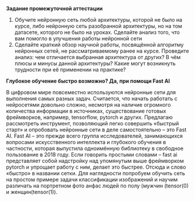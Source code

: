 **Задание промежуточной аттестации**

1. Обучите нейронную сеть любой архитектуры, которой не было на курсе, либо нейронную сеть разобранной архитектуры, но на том датасете, которого не было на уроках. Сделайте анализ того, что вам помогло в улучшения работы нейронной сети
2. Сделайте краткий обзор научной работы, посвящённой алгоритму нейронных сетей, не рассматриваемому ранее на курсе. Проведите анализ: чем отличается выбранная архитектура от других? В чём плюсы и минусы данной архитектуры? Какие могут возникнуть трудности при её применении на практике?

**Глубокое обучение быстро возможно? Да, при помощи Fast AI**

В цифровом мире повсеместно используются нейронные сети для выполнения самых разных задач. Считается, что начать работать с нейросетями довольно сложно, несмотря на наличие огромного количества информации в источниках, существование готовых фреймворков, например, tensorflow, pytorch и других. Предлагаю рассмотреть инструмент, позволяющий легко совершить «быстрый старт» и опробовать нейронные сети в деле самостоятельно – это Fast AI. Fast AI – это прежде всего группа исследователей, занимающихся вопросами искусственного интеллекта и глубокого обучения в частности, которая выпустила одноимённую библиотеку в свободное пользование в 2018 году. Если говорить простыми словами – fast ai представляет собой надстройку над упомянутым выше фреймворком pytorch и упрощает работу с ним, делает это быстрее. Отсюда и слово «быстро» в названии сетки.
Для наглядности попробуем обучить сеть на простом примере задачи классификации изображений и научим различать на портретном фото анфас людей по полу (мужчин (tensor(0) и женщин(tensor(1)).
